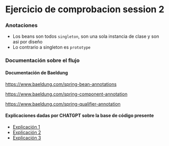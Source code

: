 # Ejercicio de comprobacion session 2

### Anotaciones

- Los beans son todos `singleton`, son una sola instancia de clase y son asi por diseño
- Lo contrario a singleton es `prototype`

### Documentación sobre el flujo

#### Documentación de Baeldung

https://www.baeldung.com/spring-bean-annotations

https://www.baeldung.com/spring-component-annotation

https://www.baeldung.com/spring-qualifier-annotation

#### Explicaciones dadas por CHATGPT sobre la base de código presente

- [Explicación 1](respuesta1.md)
- [Explicación 2](respuesta2.md)
- [Explicación 3](respuesta3.md)